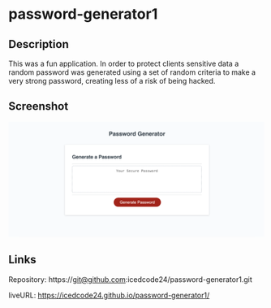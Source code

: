 # password-generator1 

## Description

This was a fun application. In order to protect clients sensitive data a random password was generated using a set of random criteria to make a very strong password, creating less of a risk of being hacked.


## Screenshot
![fun image](./password-generator-screenshot.png)

## Links
Repository: https://git@github.com:icedcode24/password-generator1.git

liveURL: https://icedcode24.github.io/password-generator1/
